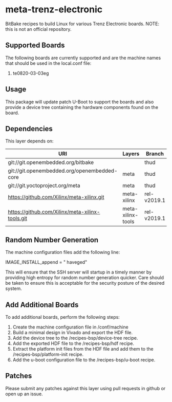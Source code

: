 # meta-trenz-electronic
BitBake recipes to build Linux for various Trenz Electronic boards. NOTE: this is not an official repository.
  
## Supported Boards
The following boards are currently supported and are the machine names that should be used in the local.conf file:
1.  te0820-03-03eg

## Usage
This package will update patch U-Boot to support the boards and also provide a device tree containing the hardware components found on the board.

## Dependencies
This layer depends on:

URI | Layers | Branch
--- | ------ | ------
git://git.openembedded.org/bitbake | | thud
git://git.openembedded.org/openembedded-core | meta | thud
git://git.yoctoproject.org/meta | meta | thud
https://github.com/Xilinx/meta-xilinx.git | meta-xilinx | rel-v2019.1
https://github.com/Xilinx/meta-xilinx-tools.git | meta-xilinx-tools | rel-v2019.1

## Random Number Generation
The machine configuration files add the following line:

IMAGE_INSTALL_append = " haveged"

This will ensure that the SSH server will startup in a timely manner by providing high entropy for random number generation quicker. Care should be taken to ensure this is acceptable for the security posture of the desired system.

## Add Additional Boards
To add additional boards, perform the following steps:
1.  Create the machine configuration file in /conf/machine
2.  Build a minimal design in Vivado and export the HDF file.
3.  Add the device tree to the /recipes-bsp/device-tree recipe.
4.  Add the exported HDF file to the /recipes-bsp/hdf recipe.
5.  Extract the platform init files from the HDF file and add them to the /recipes-bsp/platform-init recipe.
6.  Add the u-boot configuration file to the /recipes-bsp/u-boot recipe.

## Patches
Please submit any patches against this layer using pull requests in github or open up an issue.
